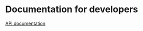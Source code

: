 # Documentation for developers

[API documentation](https://htmlpreview.github.io/?https://github.com/teemukostamo/playlist_typescript/blob/master/documentation/backend_documentation.html)

